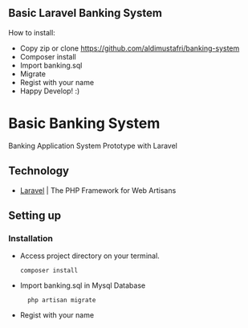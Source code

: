  
## Basic Laravel Banking System

How to install:
- Copy zip or clone https://github.com/aldimustafri/banking-system
- Composer install
- Import banking.sql
- Migrate
- Regist with your name
- Happy Develop! :)


# Basic Banking System

Banking Application System Prototype with Laravel

## Technology

- [Laravel](https://laravel.com/) | The PHP Framework for Web Artisans

## Setting up

### Installation

- Access project directory on your terminal.

      composer install

- Import banking.sql in Mysql Database

        php artisan migrate
        
- Regist with your name
